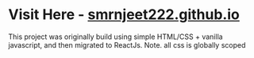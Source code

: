 # Visit Here - [**smrnjeet222.github.io**](https://smrnjeet222.github.io) <br>
This project was originally build using simple HTML/CSS + vanilla javascript, and then migrated to ReactJs.
Note. all css is globally scoped
